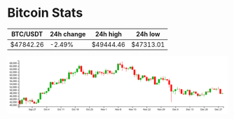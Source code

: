 # Bitcoin Stats

BTC/USDT|24h change|24h high|24h low|
|---|---|---|---|
|$47842.26|-2.49%|$49444.46|$47313.01|

<img src="./chart.svg">
